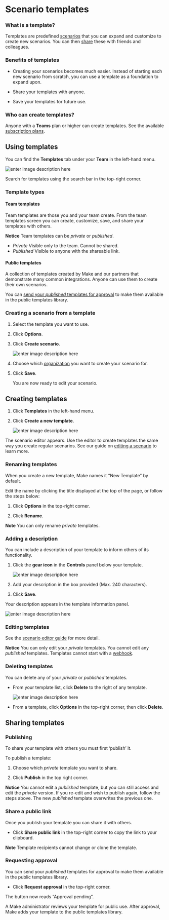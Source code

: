 ﻿# Scenario templates

### What is a template?

Templates are predefined [scenarios](https://www.make.com/en/help/scenarios/scenario-editor) that you can expand and customize to create new scenarios. You can then [share](https://www.make.com/en/help/scenarios/scenario-templates#sharing-templates) these with friends and colleagues.

### Benefits of templates

-   Creating your scenarios becomes much easier. Instead of starting each new scenario from scratch, you can use a template as a foundation to expand upon.
    
-   Share your templates with anyone.
    
-   Save your templates for future use.
    

### Who can create templates?

Anyone with a **Teams** plan or higher can create templates. See the available [subscription plans](http://www.make.com/en/pricing).

## Using templates

You can find the **Templates** tab under your **Team** in the left-hand menu.

![enter image description here](https://www.make.com/en/help/image/162ab4e845529e.png)

Search for templates using the search bar in the top-right corner.

### Template types

#### Team templates

Team templates are those you and your team create. From the team templates screen you can create, customize, save, and share your templates with others.

**Notice**
Team templates can be _private_ or _published_.
-   _Private_
    Visible only to the team. Cannot be shared.
-   _Published_
    Visible to anyone with the shareable link.
    

#### Public templates

A collection of templates created by Make and our partners that demonstrate many common integrations. Anyone can use them to create their own scenarios.

You can [send your _published_ templates for approval](https://www.make.com/en/help/scenarios/scenario-templates#sharing-templates) to make them available in the public templates library.

### Creating a scenario from a template

1.  Select the template you want to use.
    
2.  Click **Options**.
    
3.  Click **Create scenario**.
    
    ![enter image description here](https://www.make.com/en/help/image/162ab4e84578f8.png)
    
4.  Choose which [organization](https://www.make.com/en/help/access-management/organizations) you want to create your scenario for.
    
5.  Click **Save**.
    
    You are now ready to edit your scenario.
    

## Creating templates

1.  Click **Templates** in the left-hand menu.
    
2.  Click **Create a new template**.
    
    ![enter image description here](https://www.make.com/en/help/image/162ab4e8459f5b.png)
    

The scenario editor appears. Use the editor to create templates the same way you create regular scenarios. See our guide on [editing a scenario](https://www.make.com/en/help/scenarios/scenario-editor) to learn more.

### Renaming templates

When you create a new template, Make names it “New Template” by default.

Edit the name by clicking the title displayed at the top of the page, or follow the steps below:

1.  Click **Options** in the top-right corner.
    
2.  Click **Rename**.
    

**Note**
You can only rename _private_ templates.

### Adding a description

You can include a description of your template to inform others of its functionality.

1.  Click the **gear icon** in the **Controls** panel below your template.
    
    ![enter image description here](https://www.make.com/en/help/image/162ab4e845d1a0.png)
    
2.  Add your description in the box provided (Max. 240 characters).
    
3.  Click **Save**.
    

Your description appears in the template information panel.

![enter image description here](https://www.make.com/en/help/image/162ab4e845fc11.png)

### Editing templates

See the [scenario editor guide](https://www.make.com/en/help/scenarios/scenario-editor) for more detail.

**Notice**
You can only edit your _private_ templates.
You cannot edit any _published_ templates.
Templates cannot start with a [webhook](https://www.make.com/en/help/tools/webhooks).

### Deleting templates

You can delete any of your _private_ or _published_ templates.

-   From your template list, click **Delete** to the right of any template.

    ![enter image description here](https://www.make.com/en/help/image/162ab4e812a9ed.png)
    
-   From a template, click **Options** in the top-right corner, then click **Delete**.
    

## Sharing templates

### Publishing

To share your template with others you must first ‘publish’ it.

To publish a template:

1.  Choose which _private_ template you want to share.
    
2.  Click **Publish** in the top right corner.
    

**Notice**
You cannot edit a _published_ template, but you can still access and edit the _private_ version.
If you re-edit and wish to publish again, follow the steps above. The new _published_ template overwrites the previous one.

### Share a public link

Once you publish your template you can share it with others.

- Click **Share public link** in the top-right corner to copy the link to your clipboard.

**Note**
Template recipients cannot change or clone the template.

### Requesting approval

You can send your _published_ templates for approval to make them available in the public templates library.

-   Click **Request approval** in the top-right corner.

The button now reads “Approval pending”.

A Make administrator reviews your template for public use. After approval, Make adds your template to the public templates library.
